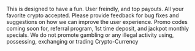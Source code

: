This is designed to have a fun.  User freindly, and top payouts.  All your favorite crypto accepted.  Please  provide feedback for bug fixes and suggestions on how we can improve the user experience.  Promo codes coming soon for, referral program, 1st time deposit, and jackpot monthly specials.  We do not promote gambling or any illegal activity using, possessing, exchanging or trading Crypto-Currency
